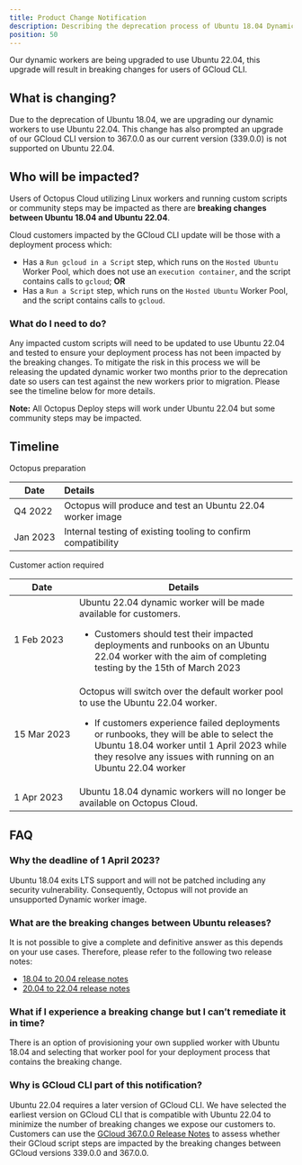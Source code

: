 ```yaml
---
title: Product Change Notification
description: Describing the deprecation process of Ubuntu 18.04 Dynamic Workers.
position: 50
---
```


Our dynamic workers are being upgraded to use Ubuntu 22.04, this upgrade will result in breaking changes for users of GCloud CLI.

## What is changing?

Due to the deprecation of Ubuntu 18.04, we are upgrading our dynamic workers to use Ubuntu 22.04.  This change has also prompted an upgrade of our GCloud CLI version to 367.0.0 as our current version (339.0.0) is not supported on Ubuntu 22.04.

## Who will be impacted?

Users of Octopus Cloud utilizing Linux workers and running custom scripts or community steps may be impacted as there are **breaking changes between Ubuntu 18.04 and Ubuntu 22.04**.

Cloud customers impacted by the GCloud CLI update will be those with a deployment process which:

* Has a `Run gcloud in a Script` step, which runs on the `Hosted Ubuntu` Worker Pool, which does not use an `execution container`, and the script contains calls to `gcloud`; **OR**
* Has a `Run a Script` step, which runs on the `Hosted Ubuntu` Worker Pool, and the script contains calls to `gcloud`.

### What do I need to do?

Any impacted custom scripts will need to be updated to use Ubuntu 22.04 and tested to ensure your deployment process has not been impacted by the breaking changes. To mitigate the risk in this process we will be releasing the updated dynamic worker two months prior to the deprecation date so users can test against the new workers prior to migration.  Please see the timeline below for more details.

**Note:** All Octopus Deploy steps will work under Ubuntu 22.04 but some community steps may be impacted.

## Timeline

Octopus preparation

| Date          |   Details                                                     |
|---------------|:--------------------------------------------------------------|
| Q4&nbsp;2022  | Octopus will produce and test an Ubuntu 22.04 worker image    |
| Jan&nbsp;2023 | Internal testing of existing tooling to confirm compatibility |


Customer action required

| Date                | Details                                                                                                                                                                                                                                                                                         |
|---------------------|-------------------------------------------------------------------------------------------------------------------------------------------------------------------------------------------------------------------------------------------------------------------------------------------------|
| 1&nbsp;Feb&nbsp;2023 | Ubuntu 22.04 dynamic worker will be made available for customers.<br><ul><li>Customers should test their impacted deployments and runbooks on an Ubuntu 22.04 worker with the aim of completing testing by the 15th of March 2023</ul>                                                          |
| 15&nbsp;Mar&nbsp;2023 | Octopus will switch over the default worker pool to use the Ubuntu 22.04 worker.<br><ul><li>If customers experience failed deployments or runbooks, they will be able to select the Ubuntu 18.04 worker until 1 April 2023 while they resolve any issues with running on an Ubuntu 22.04 worker |
| 1&nbsp;Apr&nbsp;2023 | Ubuntu 18.04 dynamic workers will no longer be available on Octopus Cloud.                                                                                                                                                                                                                      |


## FAQ

### Why the deadline of 1 April 2023?
Ubuntu 18.04 exits LTS support and will not be patched including any security vulnerability. Consequently, Octopus will not provide an unsupported Dynamic worker image.

### What are the breaking changes between Ubuntu releases?
It is not possible to give a complete and definitive answer as this depends on your use cases. Therefore, please refer to the following two release notes:
* [18.04 to 20.04 release notes](https://wiki.ubuntu.com/FocalFossa/ReleaseNotes)
* [20.04 to 22.04 release notes](https://discourse.ubuntu.com/t/jammy-jellyfish-release-notes/24668)

### What if I experience a breaking change but I can’t remediate it in time?
There is an option of provisioning your own supplied worker with Ubuntu 18.04 and selecting that worker pool for your deployment process that contains the breaking change.

### Why is GCloud CLI part of this notification?
Ubuntu 22.04 requires a later version of GCloud CLI. We have selected the earliest version on GCloud CLI that is compatible with Ubuntu 22.04 to minimize the number of breaking changes we expose our customers to.  Customers can use the [GCloud 367.0.0 Release Notes](https://cloud.google.com/sdk/docs/release-notes#36700_2021-12-14) to assess whether their GCloud script steps are impacted by the breaking changes between GCloud versions 339.0.0 and 367.0.0.
